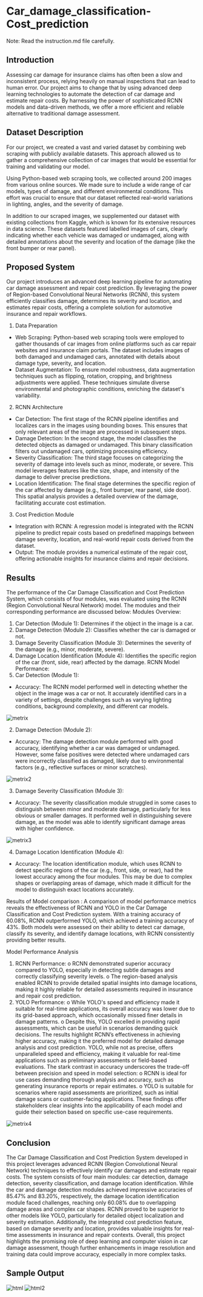 # Car_damage_classification-Cost_prediction
Note: Read the instruction.md file carefully.
## Introduction
Assessing car damage for insurance claims has often been a slow and inconsistent process, relying heavily on manual inspections that can lead to human error. Our project aims to change that by using advanced deep learning technologies to automate the detection of car damage and estimate repair costs. By harnessing the power of sophisticated RCNN models and data-driven methods, we offer a more efficient and reliable alternative to traditional damage assessment.
## Dataset Description
For our project, we created a vast and varied dataset by combining web scraping with publicly available datasets. This approach allowed us to gather a comprehensive collection of car images that would be essential for training and validating our model.

Using Python-based web scraping tools, we collected around 200 images from various online sources. We made sure to include a wide range of car models, types of damage, and different environmental conditions. This effort was crucial to ensure that our dataset reflected real-world variations in lighting, angles, and the severity of damage.

In addition to our scraped images, we supplemented our dataset with existing collections from Kaggle, which is known for its extensive resources in data science. These datasets featured labelled images of cars, clearly indicating whether each vehicle was damaged or undamaged, along with detailed annotations about the severity and location of the damage (like the front bumper or rear panel).
## Proposed System
Our project introduces an advanced deep learning pipeline for automating car damage assessment and repair cost prediction. By leveraging the power of Region-based Convolutional Neural Networks (RCNN), this system efficiently classifies damage, determines its severity and location, and estimates repair costs, offering a complete solution for automotive insurance and repair workflows.
1. Data Preparation
- Web Scraping: Python-based web scraping tools were employed to gather thousands of car images from online platforms such as car repair websites and insurance claim portals. The dataset includes images of both damaged and undamaged cars, annotated with details about damage type, severity, and location.
- Dataset Augmentation: To ensure model robustness, data augmentation techniques such as flipping, rotation, cropping, and brightness adjustments were applied. These techniques simulate diverse environmental and photographic conditions, enriching the dataset's variability.
2. RCNN Architecture
-	Car Detection:
The first stage of the RCNN pipeline identifies and localizes cars in the images using bounding boxes. This ensures that only relevant areas of the image are processed in subsequent steps.
-	Damage Detection:
In the second stage, the model classifies the detected objects as damaged or undamaged. This binary classification filters out undamaged cars, optimizing processing efficiency.
-	Severity Classification:
The third stage focuses on categorizing the severity of damage into levels such as minor, moderate, or severe. This model leverages features like the size, shape, and intensity of the damage to deliver precise predictions.
-	Location Identification:
The final stage determines the specific region of the car affected by damage (e.g., front bumper, rear panel, side door). This spatial analysis provides a detailed overview of the damage, facilitating accurate cost estimation.
3. Cost Prediction Module
-	Integration with RCNN:
A regression model is integrated with the RCNN pipeline to predict repair costs based on predefined mappings between damage severity, location, and real-world repair costs derived from the dataset.
-	Output:
The module provides a numerical estimate of the repair cost, offering actionable insights for insurance claims and repair decisions.
## Results
The performance of the Car Damage Classification and Cost Prediction System, which consists of four modules, was evaluated using the RCNN (Region Convolutional Neural Network) model. The modules and their corresponding performance are discussed below:
Modules Overview:
1.	Car Detection (Module 1): Determines if the object in the image is a car.
2.	Damage Detection (Module 2): Classifies whether the car is damaged or not.
3.	Damage Severity Classification (Module 3): Determines the severity of the damage (e.g., minor, moderate, severe).
4.	Damage Location Identification (Module 4): Identifies the specific region of the car (front, side, rear) affected by the damage.
RCNN Model Performance:
1.	Car Detection (Module 1):
- Accuracy: 
The RCNN model performed well in detecting whether the object in the image was a car or not. It accurately identified cars in a variety of settings, despite challenges such as varying lighting conditions, background complexity, and different car models.

![metrix](https://github.com/user-attachments/assets/da9cc0d0-a623-4dc1-ab48-a928bb67fba3)

2.	Damage Detection (Module 2):
- Accuracy: 
The damage detection module performed with good accuracy, identifying whether a car was damaged or undamaged. However, some false positives were detected where undamaged cars were incorrectly classified as damaged, likely due to environmental factors (e.g., reflective surfaces or minor scratches).

![metrix2](https://github.com/user-attachments/assets/49f0277c-0d0f-4684-9a23-87d16c78c658)

3.	Damage Severity Classification (Module 3):
- Accuracy: 
The severity classification module struggled in some cases to distinguish between minor and moderate damage, particularly for less obvious or smaller damages. It performed well in distinguishing severe damage, as the model was able to identify significant damage areas with higher confidence.

![metrix3](https://github.com/user-attachments/assets/47e986ea-72a5-43b4-bf04-45f7e33c32d0)

4.	Damage Location Identification (Module 4):
- Accuracy: 
The location identification module, which uses RCNN to detect specific regions of the car (e.g., front, side, or rear), had the lowest accuracy among the four modules. This may be due to complex shapes or overlapping areas of damage, which made it difficult for the model to distinguish exact locations accurately.

Results of Model comparison :
A comparison of model performance metrics reveals the effectiveness of RCNN and YOLO in the Car Damage Classification and Cost Prediction system. With a training accuracy of 60.08%, RCNN outperformed YOLO, which achieved a training accuracy of 43%. Both models were assessed on their ability to detect car damage, classify its severity, and identify damage locations, with RCNN consistently providing better results. 
 
Model Performance Analysis
1.	RCNN Performance:
o	RCNN demonstrated superior accuracy compared to YOLO, especially in detecting subtle damages and correctly classifying severity levels.
o	The region-based analysis enabled RCNN to provide detailed spatial insights into damage locations, making it highly reliable for detailed assessments required in insurance and repair cost prediction.
2.	YOLO Performance:
o	While YOLO's speed and efficiency made it suitable for real-time applications, its overall accuracy was lower due to its grid-based approach, which occasionally missed finer details in damage patterns.
o	Despite this, YOLO excelled in providing rapid assessments, which can be useful in scenarios demanding quick decisions.
The results highlight RCNN’s effectiveness in achieving higher accuracy, making it the preferred model for detailed damage analysis and cost prediction. YOLO, while not as precise, offers unparalleled speed and efficiency, making it valuable for real-time applications such as preliminary assessments or field-based evaluations.
The stark contrast in accuracy underscores the trade-off between precision and speed in model selection:
o	RCNN is ideal for use cases demanding thorough analysis and accuracy, such as generating insurance reports or repair estimates.
o	YOLO is suitable for scenarios where rapid assessments are prioritized, such as initial damage scans or customer-facing applications.
These findings offer stakeholders clear insights into the applicability of each model and guide their selection based on specific use-case requirements.

![metrix4](https://github.com/user-attachments/assets/f1bd1d4c-b3ab-4160-bc30-3809e1f6b785)
## Conclusion
The Car Damage Classification and Cost Prediction System developed in this project leverages advanced RCNN (Region Convolutional Neural Network) techniques to effectively identify car damages and estimate repair costs. The system consists of four main modules: car detection, damage detection, severity classification, and damage location identification. While the car and damage detection modules achieved impressive accuracies of 85.47% and 83.20%, respectively, the damage location identification module faced challenges, reaching only 60.08% due to overlapping damage areas and complex car shapes. RCNN proved to be superior to other models like YOLO, particularly for detailed object localization and severity estimation. Additionally, the integrated cost prediction feature, based on damage severity and location, provides valuable insights for real-time assessments in insurance and repair contexts. Overall, this project highlights the promising role of deep learning and computer vision in car damage assessment, though further enhancements in image resolution and training data could improve accuracy, especially in more complex tasks.
## Sample Output
![html](https://github.com/user-attachments/assets/563c7bec-ffb8-4b95-b200-2a35a87266f0)
![html2](https://github.com/user-attachments/assets/401d8146-e597-44d5-b9e8-d27157bb7144)
